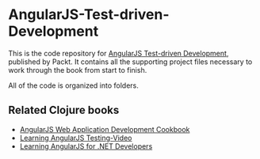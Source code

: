 # AngularJS-Test-driven-Development

This is the code repository for [AngularJS Test-driven Development](https://www.packtpub.com/web-development/angularjs-test-driven-development?utm_source=github&utm_medium=repository&utm_campaign=9781784398835), published by Packt. It contains all the supporting project files necessary to work through the book from start to finish.

All of the code is organized into folders.

## Related Clojure books

* [AngularJS Web Application Development Cookbook](https://www.packtpub.com/web-development/angularjs-web-application-development-cookbook?utm_source=github&utm_medium=repository&utm_campaign=9781783283354)
* [Learning AngularJS Testing-Video](https://www.packtpub.com/web-development/learning-angularjs-testing-video?utm_source=github&utm_medium=repository&utm_campaign=9781782174899)
* [Learning AngularJS for .NET Developers](https://www.packtpub.com/web-development/learning-angularjs-net-developers?utm_source=github&utm_medium=repository&utm_campaign=9781783986606)
